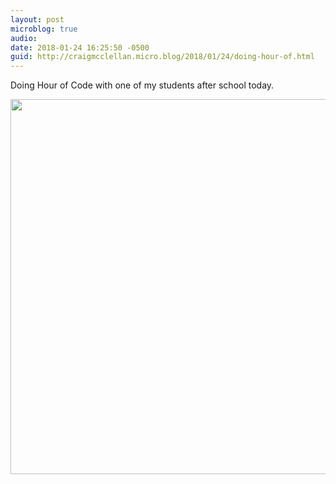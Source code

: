 ```yaml
---
layout: post
microblog: true
audio: 
date: 2018-01-24 16:25:50 -0500
guid: http://craigmcclellan.micro.blog/2018/01/24/doing-hour-of.html
---
```

Doing Hour of Code with one of my students after school today.

<img src="http://craigmcclellan.com/uploads/2018/9e7c744fb2.jpg" width="599" height="600" />

